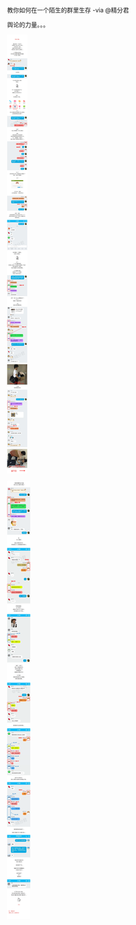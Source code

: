 教你如何在一个陌生的群里生存 -via @精分君

舆论的力量。。。

![5e12707425c94db1b3f6c8841cf55564.png](https://raw.githubusercontent.com/wxlzmt/cdn1/master/ext/qw/groups/10023/5e12707425c94db1b3f6c8841cf55564.png)

![87875e6652aa4fab874383aafb1c681b.png](https://raw.githubusercontent.com/wxlzmt/cdn1/master/ext/qw/groups/10023/87875e6652aa4fab874383aafb1c681b.png)
